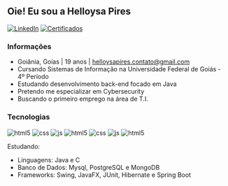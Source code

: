 ## Oie! Eu sou a Helloysa Pires
  [![LinkedIn](https://img.shields.io/badge/LinkedIn-0077B5?style=for-the-badge&logo=linkedin&logoColor=white)](https://www.linkedin.com/in/helloysa-p-a9832722b/)   [![Certificados](https://img.shields.io/badge/Academia-fff?style=for-the-badge&logo=academia&logoColor=black)](https://drive.google.com/drive/u/1/folders/1QyiImYlrUj-kGFv_r4NqFxr1RNRYyuYy) 
  
### Informações
- Goiânia, Goías | 19 anos | helloysapires.contato@gmail.com
- Cursando Sistemas de Informação na Universidade Federal de Goiás - 4º Período
- Estudando desenvolvimento back-end focado em Java
- Pretendo me especializar em Cybersecurity
- Buscando o primeiro emprego na área de T.I.

### Tecnologias  

<img align="center" alt="html5" src="https://img.shields.io/badge/Java-ED8B00?style=for-the-badge&logo=java&logoColor=white" /> <img align="center" alt="css" src="https://img.shields.io/badge/C-00599C?style=for-the-badge&logo=c&logoColor=white" /> <img align="center" alt="js" src="https://img.shields.io/badge/Spring-6DB33F?style=for-the-badge&logo=spring&logoColor=white" /> <img align="center" alt="html5" src="https://img.shields.io/badge/MySQL-00000F?style=for-the-badge&logo=mysql&logoColor=white" />  <img align="center" alt="css" src="https://img.shields.io/badge/PostgreSQL-316192?style=for-the-badge&logo=postgresql&logoColor=white" /> <img align="center" alt="js" src="https://img.shields.io/badge/Hibernate-59666C?style=for-the-badge&logo=Hibernate&logoColor=white" /> <img align="center" alt="html5" src="https://img.shields.io/badge/Linux-FCC624?style=for-the-badge&logo=linux&logoColor=black" />

  Estudando: 
- Linguagens: Java e C
- Banco de Dados: Mysql, PostgreSQL e MongoDB
- Frameworks: Swing, JavaFX, JUnit, Hibernate e Spring Boot





 
 
